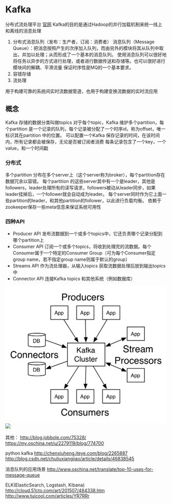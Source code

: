 # Kafka
分布式流处理平台
[官网](http://kafka.apache.org/)
Kafka的目的是通过Hadoop的并行加载机制来统一线上和离线的消息处理

1. 分布式消息队列（发布：生产者，订阅：消费者）
消息队列（Message Queue）：把消息按照产生的次序加入队列，而由另外的模块将其从队列中取出，并加以处理；从而形成了一个基本的消息队列。
使用消息队列可以很好地将任务以异步的方式进行处理，或者进行数据传送和存储等。也可以很好进行模块间的解耦、平滑流量
保证时序性是MQ的一个基本要求。
1. 容错存储
1. 流处理

用于构建可靠的系统间实时流数据管道，也用于构建变换流数据的实时流应用

## 概念
Kafka 存储的数据分类叫做topics
对于每个topic，Kafka 维护多个partition，每个partition 是一个记录的队列，每个记录被分配了一个时序id，称为offset，唯一标识其在partition 中的位置。
可以配置一个Kafka 保存记录的时间，在该时间内，所有记录都会被保存，无论是否被订阅者消费
每条记录包含了一个key，一个value，和一个时间戳

### 分布式
多个partition 分布在多个server上（这个server称为broker），每个partition存在数据冗余以容错。
每个partition 的这些server其中有一个是leader，其他是followers，leader处理所有的读写请求，followers被动从leader同步，如果leader挂掉后，一个follower就会自动成为leader。
每个server同时作为它上面一些partition的leader，和其他partition的follower，以此进行负载均衡。
依赖于zookeeper保存一些meta信息来保证系统可用性

### 四种API
+ Producer API 发布流数据到一个或多个topics中，它还负责哪个记录分配到哪个partition上
+ Consumer API 订阅一个或多个topics，将收到处理完的流数据。每个Consumer属于一个特定的Consumer Group（可为每个Consumer指定group name，若不指定group name则属于默认的group）
+ Streams API 作为流处理器，从输入topics 获取流数据处理后放到输出topics中
+ Connector API 连接Kafka topics 和其他系统（例如数据库）

![](./kafka-apis.png)
![](http://kafka.apache.org/images/kafka-apis.png)

其他：
http://blog.jobbole.com/75328/
https://my.oschina.net/u/2279119/blog/774700

python kafka
http://chenxiuheng.iteye.com/blog/2265887
http://blog.csdn.net/chuliuxiangjiao/article/details/46838545

消息队列的应用场景
http://www.oschina.net/translate/top-10-uses-for-message-queue

ELK(ElasticSearch, Logstash, Kibana)
http://cloud.51cto.com/art/201507/484338.htm
http://www.tuicool.com/articles/YR7RRr

